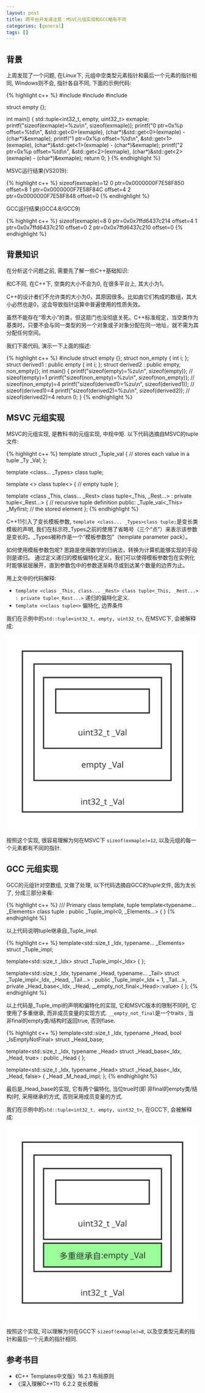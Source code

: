 ```yaml
---
layout: post
title: 跨平台开发请注意：MSVC元组实现和GCC略有不同
categories: [general]
tags: []
---
```


## 背景

上周发现了一个问题, 在Linux下, 元组中空类型元素指针和最后一个元素的指针相同, Windows则不会, 指针各自不同, 下面的示例代码:

{% highlight c++ %}
#include <cstdint>
#include <cstdio>
#include <tuple>

struct empty {};

int main()
{
    std::tuple<int32_t, empty, uint32_t> exmaple;
    printf("sizeof(exmaple)=%zu\n", sizeof(exmaple));
    printf("0 ptr=0x%p offset=%td\n", &std::get<0>(exmaple), (char*)&std::get<0>(exmaple) - (char*)&exmaple);
    printf("1 ptr=0x%p offset=%td\n", &std::get<1>(exmaple), (char*)&std::get<1>(exmaple) - (char*)&exmaple);
    printf("2 ptr=0x%p offset=%td\n", &std::get<2>(exmaple), (char*)&std::get<2>(exmaple) - (char*)&exmaple);
    return 0;
}
{% endhighlight %}

MSVC运行结果(VS2019):

{% highlight c++ %}
sizeof(exmaple)=12
0 ptr=0x0000000F7E58F850 offset=8
1 ptr=0x0000000F7E58F84C offset=4
2 ptr=0x0000000F7E58F848 offset=0
{% endhighlight %}

GCC运行结果(GCC4.8/GCC9)

{% highlight c++ %}
sizeof(exmaple)=8
0 ptr=0x0x7ffd6437c214 offset=4
1 ptr=0x0x7ffd6437c210 offset=0
2 ptr=0x0x7ffd6437c210 offset=0
{% endhighlight %}

## 背景知识

在分析这个问题之前, 需要先了解一些C++基础知识:

和C不同, 在C++下, 空类的大小不会为0, 在很多平台上, 其大小为1。

C++的设计者们不允许类的大小为0，其原因很多。比如由它们构成的数组，其大小必然也是0，这会导致指针运算中普遍使用的性质失效。

虽然不能存在“零大小”的类，但这扇门也没彻底关死。C++标准规定，当空类作为基类时，只要不会与同一类型的另一个对象或子对象分配在同一地址，就不需为其分配任何空间。

我们下面代码, 演示一下上面的描述:

{% highlight c++ %}
#include <cstdio>
struct empty {};
struct non_empty
{
    int i;
};
struct derived1 : public empty 
{
    int i;
};
struct derived2 : public empty, non_empty{};
int main()
{
    printf("sizeof(empty)=%zu\n", sizeof(empty)); // sizeof(empty)=1
    printf("sizeof(non_empty)=%zu\n", sizeof(non_empty)); // sizeof(non_empty)=4
    printf("sizeof(derived1)=%zu\n", sizeof(derived1)); // sizeof(derived1)=4
    printf("sizeof(derived2)=%zu\n", sizeof(derived2)); // sizeof(derived2)=4
    return 0;
}
{% endhighlight %}

## MSVC 元组实现

MSVC的元组实现, 是教科书的元组实现, 中规中矩. 以下代码选摘自MSVC的tuple文件:

{% highlight c++ %}
template <class _Ty>
struct _Tuple_val { // stores each value in a tuple
    _Ty _Val;
};

template <class... _Types>
class tuple;

template <>
class tuple<> { // empty tuple
};

template <class _This, class... _Rest>
class tuple<_This, _Rest...> : private tuple<_Rest...> { // recursive tuple definition
public:
    _Tuple_val<_This> _Myfirst; // the stored element
};
{% endhighlight %}

C++11引入了变长模板参数, 
`template <class... _Types>class tuple;`是变长类模板的声明, 
我们在标示符_Types之前的使用了省略号（三个“点”）来表示该参数是变长的。_Types被称作是一个“模板参数包”（template parameter pack）。

如何使用模板参数包呢? 思路是使用数学的归纳法，转换为计算机能够实现的手段则是递归。
通过定义递归的模板偏特化定义，我们可以使得模板参数包在实例化时能够层层展开，直到参数包中的参数逐渐耗尽或到达某个数量的边界为止。

用上文中的代码解释:

* `template <class _This, class... _Rest> class tuple<_This, _Rest...> : private tuple<_Rest...>` 递归的偏特化定义.
* `template <>class tuple<>` 偏特化, 边界条件

我们在示例中的`std::tuple<int32_t, empty, uint32_t>`, 在MSVC下, 会被解释成:

![](../resources/images/2020-10-31-cpp_tuple_empty_class_msvc_tuple.svg)

按照这个实现, 很容易理解为何在MSVC下 `sizeof(exmaple)=12`, 以及元组的每一个元素都有不同的指针.

## GCC 元组实现

GCC的元组针对空数组, 又做了处理, 以下代码选摘自GCC的tuple文件, 因为太长了, 分成三部分来看:

{% highlight c++ %}
  /// Primary class template, tuple
  template<typename... _Elements> 
    class tuple : public _Tuple_impl<0, _Elements...>
    {
    }
{% endhighlight %}

以上代码说明tuple继承自_Tuple_impl. 

{% highlight c++ %}
  template<std::size_t _Idx, typename... _Elements>
    struct _Tuple_impl; 

  template<std::size_t _Idx>
    struct _Tuple_impl<_Idx>
    {
    };

  template<std::size_t _Idx, typename _Head, typename... _Tail>
    struct _Tuple_impl<_Idx, _Head, _Tail...>
    : public _Tuple_impl<_Idx + 1, _Tail...>,
      private _Head_base<_Idx, _Head, __empty_not_final<_Head>::value>
    {
    };
{% endhighlight %}

以上代码是_Tuple_impl的声明和偏特化的实现, 它和MSVC版本的限制不同时, 它使用了多重继承, 而非成员变量的实现方式.
`__empty_not_final`是一个traits , 当非final的empty类/结构时返回true, 否则flase.

{% highlight c++ %}
  template<std::size_t _Idx, typename _Head, bool _IsEmptyNotFinal>
    struct _Head_base;

  template<std::size_t _Idx, typename _Head>
    struct _Head_base<_Idx, _Head, true>
    : public _Head
    {
    };

  template<std::size_t _Idx, typename _Head>
    struct _Head_base<_Idx, _Head, false>
    {
      _Head _M_head_impl;
    };
{% endhighlight %}

 最后是_Head_base的实现, 它有两个偏特化, 当位true时(即 非final的empty类/结构)时, 采用继承的方式, 否则采用成员变量的方式.

我们在示例中的`std::tuple<int32_t, empty, uint32_t>`, 在GCC下, 会被解释成:

![](../resources/images/2020-10-31-cpp_tuple_empty_class_gcc_tuple.svg)

按照这个实现, 可以理解为何在GCC下 `sizeof(exmaple)=8`, 以及空类型元素的指针和最后一个元素的指针相同.

## 参考书目

* 《C++ Templates中文版》16.2.1 布局原则
* 《深入理解C++11》6.2.2 变长模板